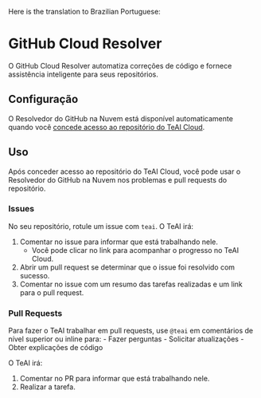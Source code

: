 Here is the translation to Brazilian Portuguese:

# GitHub Cloud Resolver

O GitHub Cloud Resolver automatiza correções de código e fornece assistência inteligente para seus repositórios.

## Configuração

O Resolvedor do GitHub na Nuvem está disponível automaticamente quando você
[concede acesso ao repositório do TeAI Cloud](./teai-cloud.md#adding-repository-access).

## Uso

Após conceder acesso ao repositório do TeAI Cloud, você pode usar o Resolvedor do GitHub na Nuvem nos problemas e pull requests
do repositório.

### Issues

No seu repositório, rotule um issue com `teai`. O TeAI irá:

1. Comentar no issue para informar que está trabalhando nele.
   - Você pode clicar no link para acompanhar o progresso no TeAI Cloud.
2. Abrir um pull request se determinar que o issue foi resolvido com sucesso.
3. Comentar no issue com um resumo das tarefas realizadas e um link para o pull request.

### Pull Requests

Para fazer o TeAI trabalhar em pull requests, use `@teai` em comentários de nível superior ou inline para: - Fazer perguntas - Solicitar atualizações - Obter explicações de código

O TeAI irá:

1. Comentar no PR para informar que está trabalhando nele.
2. Realizar a tarefa.
